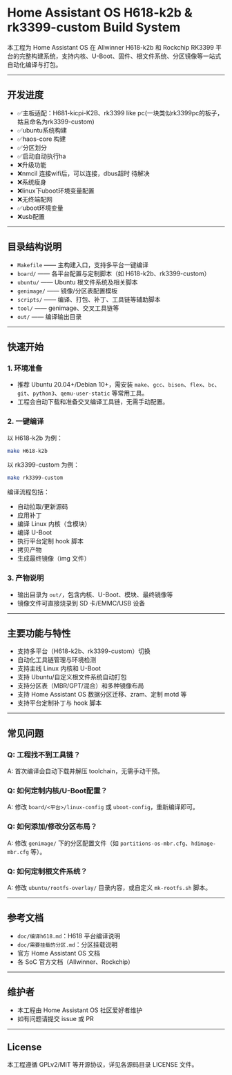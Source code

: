 # Home Assistant OS H618-k2b & rk3399-custom Build System

本工程为 Home Assistant OS 在 Allwinner H618-k2b 和 Rockchip RK3399 平台的完整构建系统，支持内核、U-Boot、固件、根文件系统、分区镜像等一站式自动化编译与打包。

---

## 开发进度 

- ✅主板适配：H681-kicpi-K2B、rk3399 like pc(一块类似rk3399pc的板子，姑且命名为rk3399-custom) 
- ✅ubuntu系统构建
- ✅haos-core 构建
- ✅分区划分
- ✅启动自动执行ha
- ❌升级功能
- ❌nmcil 连接wifi后，可以连接，dbus超时 待解决
- ❌系统瘦身
- ❌linux下uboot环境变量配置
- ❌无终端配网
- ✅uboot环境变量
- ❌usb配置

---

## 目录结构说明

- `Makefile`                —— 主构建入口，支持多平台一键编译
- `board/`                  —— 各平台配置与定制脚本（如 H618-k2b、rk3399-custom）
- `ubuntu/`                  —— Ubuntu 根文件系统及相关脚本
- `genimage/`                —— 镜像/分区表配置模板
- `scripts/`                 —— 编译、打包、补丁、工具链等辅助脚本
- `tool/`                    —— genimage、交叉工具链等
- `out/`                     —— 编译输出目录

---

## 快速开始

### 1. 环境准备
- 推荐 Ubuntu 20.04+/Debian 10+，需安装 `make`、`gcc`、`bison`、`flex`、`bc`、`git`、`python3`、`qemu-user-static` 等常用工具。
- 工程会自动下载和准备交叉编译工具链，无需手动配置。

### 2. 一键编译

以 H618-k2b 为例：
```bash
make H618-k2b
```

以 rk3399-custom 为例：
```bash
make rk3399-custom
```

编译流程包括：
- 自动拉取/更新源码
- 应用补丁
- 编译 Linux 内核（含模块）
- 编译 U-Boot
- 执行平台定制 hook 脚本
- 拷贝产物
- 生成最终镜像（img 文件）

### 3. 产物说明
- 输出目录为 `out/`，包含内核、U-Boot、模块、最终镜像等
- 镜像文件可直接烧录到 SD 卡/EMMC/USB 设备

---

## 主要功能与特性
- 支持多平台（H618-k2b、rk3399-custom）切换
- 自动化工具链管理与环境检测
- 支持主线 Linux 内核和 U-Boot
- 支持 Ubuntu/自定义根文件系统自动打包
- 支持分区表（MBR/GPT/混合）和多种镜像布局
- 支持 Home Assistant OS 数据分区迁移、zram、定制 motd 等
- 支持平台定制补丁与 hook 脚本

---

## 常见问题

### Q: 工程找不到工具链？
A: 首次编译会自动下载并解压 toolchain，无需手动干预。

### Q: 如何定制内核/U-Boot配置？
A: 修改 `board/<平台>/linux-config` 或 `uboot-config`，重新编译即可。

### Q: 如何添加/修改分区布局？
A: 修改 `genimage/` 下的分区配置文件（如 `partitions-os-mbr.cfg`、`hdimage-mbr.cfg` 等）。

### Q: 如何定制根文件系统？
A: 修改 `ubuntu/rootfs-overlay/` 目录内容，或自定义 `mk-rootfs.sh` 脚本。

---

## 参考文档
- `doc/编译h618.md`：H618 平台编译说明
- `doc/需要挂载的分区.md`：分区挂载说明
- 官方 Home Assistant OS 文档
- 各 SoC 官方文档（Allwinner、Rockchip）

---

## 维护者
- 本工程由 Home Assistant OS 社区爱好者维护
- 如有问题请提交 issue 或 PR

---

## License
本工程遵循 GPLv2/MIT 等开源协议，详见各源码目录 LICENSE 文件。
